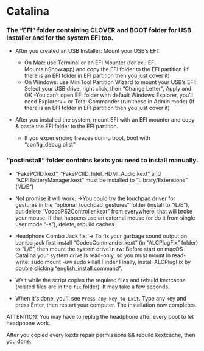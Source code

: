 # Catalina
### The “EFI” folder containing CLOVER and BOOT folder for USB Installer and for the system EFI too. 

- After you created an USB Installer: Mount your USB’s EFI:
	- On Mac: use Terminal or an EFI Mounter (for ex.: EFI MountainShow.app) and copy the EFI folder to the EFI partition
	(If there is an EFI folder in EFI partition then you just cover it)
	- On Windows: use MiniTool Partition Wizard to mount your USB’s EFI:
	Select your USB drive, right click, then “Change Letter”, Apply and OK
	-You can’t open EFI folder with default Windows Explorer, you’ll need Explorer++ or Total Commander (run these in Admin mode)
	(If there is an EFI folder in EFI partition then you just cover it)

- After you installed the system, mount EFI with an EFI mounter and copy & paste the EFI folder to the EFI partition.
	- If you experiencing freezes during boot, boot with “config_debug.plist”

### “postinstall” folder contains kexts you need to install manually.
- “FakePCIID.kext”, “FakePCIID_Intel_HDMI_Audio.kext” and “ACPIBatteryManager.kext” must be installed to “Library/Extensions” (“/L/E”)

- Not promise it will work.
->You could try the touchpad driver for gestures in the “optional_touchpad_gestures” folder (install to “/L/E”), but delete “VoodoPS2Controller.kext” from everywhere, that will broke your mouse. If that happens use an external mouse (or do it from single user mode “-s”), delete, rebuild caches.

- Headphone Combo Jack fix:
-> To fix your garbage sound output on combo jack first install “CodecCommander.kext” (in “ALCPlugFix” folder) to “L/E”, then mount the system drive in rw: 
Before start on macOS Catalina your system drive is read-only, so you must mount in read-write:
	sudo mount -uw
	sudo killall Finder
Finally, install ALCPlugFix by double clicking “english_install.command”.

* Wait while the script copies the required files and rebuild kextcache (related files are in the `fix` folder). It may take a few seconds.

* When it's done, you'll see `Press any key to Exit`. Type any key and press Enter, then restart your computer. The installation now completes.

ATTENTION: You may have to replug the headphone after every boot to let headphone work.

After you copied every kexts repair permissions && rebuild kextcache, then you done.
